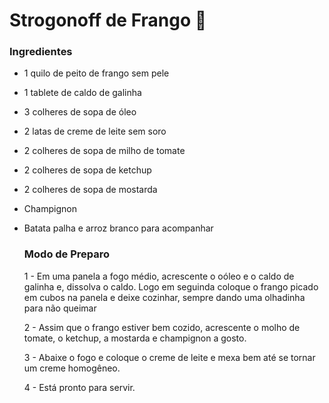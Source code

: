 # Strogonoff de Frango :chicken:

### Ingredientes ###

- 1 quilo de peito de frango sem pele

- 1 tablete de caldo de galinha

- 3 colheres de sopa de óleo

- 2 latas de creme de leite sem soro

- 2 colheres de sopa de milho de tomate

- 2 colheres de sopa de ketchup

- 2 colheres de sopa de mostarda

- Champignon

- Batata palha e arroz branco para acompanhar 

  ### Modo de Preparo ###

  1 - Em uma panela a fogo médio, acrescente o oóleo e o caldo de galinha e, dissolva o caldo. Logo em seguinda coloque o frango picado em cubos na panela e deixe cozinhar, sempre dando uma olhadinha para não queimar

  2 - Assim que o frango estiver bem cozido, acrescente o molho de tomate, o ketchup, a mostarda e champignon a gosto.

  3 - Abaixe o fogo e coloque o creme de leite e mexa bem até se tornar um creme homogêneo.

  4 - Está pronto para servir.

  

